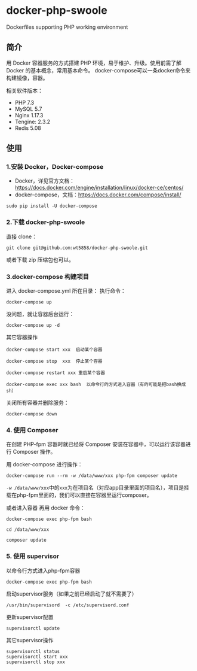 # docker-php-swoole
Dockerfiles supporting PHP working environment

## 简介
用 Docker 容器服务的方式搭建 PHP 环境，易于维护、升级。使用前需了解 Docker 的基本概念，常用基本命令。
docker-compose可以一条docker命令来构建镜像，容器。

相关软件版本：
- PHP 7.3
- MySQL 5.7
- Nginx 1.17.3
- Tengine: 2.3.2
- Redis 5.08

## 使用
### 1.安装 Docker，Docker-compose  
- Docker，详见官方文档：https://docs.docker.com/engine/installation/linux/docker-ce/centos/
- docker-compose，文档：https://docs.docker.com/compose/install/
```
sudo pip install -U docker-compose
```

### 2.下载 docker-php-swoole
直接 clone：
```
git clone git@github.com:wt5858/docker-php-swoole.git
```
或者下载 zip 压缩包也可以。

### 3.docker-compose 构建项目
进入 docker-compose.yml 所在目录：
执行命令：
```
docker-compose up
```  

没问题，就让容器后台运行：  
```
docker-compose up -d
``` 

其它容器操作
```
docker-compose start xxx  启动某个容器

docker-compose stop  xxx  停止某个容器

docker-compose restart xxx 重启某个容器

docker-compose exec xxx bash  以命令行的方式进入容器（有的可能是把bash换成sh） 
``` 

关闭所有容器并删除服务：
```
docker-compose down
```

### 4. 使用 Composer

在创建 PHP-fpm 容器时就已经将 Composer 安装在容器中，可以运行该容器进行 Composer 操作。

用 docker-compose 进行操作：
```
docker-compose run --rm -w /data/www/xxx php-fpm composer update
```
`-w /data/www/xxx`中的`xxx`为在项目名（对应app目录里面的项目名），项目是挂载在php-fpm里面的，我们可以直接在容器里运行composer。

或者进入容器 再用 docker 命令：
```
docker-compose exec php-fpm bash

cd /data/www/xxx

composer update
```

### 5. 使用 supervisor

以命令行方式进入php-fpm容器
```
docker-compose exec php-fpm bash
```
启动supervisor服务（如果之前已经启动了就不需要了）
```
/usr/bin/supervisord  -c /etc/supervisord.conf  
```
更新supervisor配置
```
supervisorctl update
```
其它supervisor操作
```
supervisorctl status 
supervisorctl start xxx 
supervisorctl stop xxx 
```